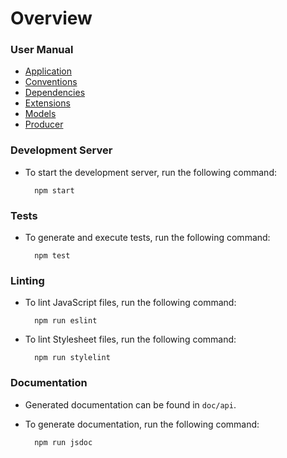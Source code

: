 # Overview

### User Manual
- [Application](doc/app.md)
- [Conventions](doc/conventions.md)
- [Dependencies](doc/dependencies.md)
- [Extensions](doc/extensions.md)
- [Models](doc/models.md)
- [Producer](doc/producer.md)

### Development Server
- To start the development server, run the following command:

		npm start

### Tests
- To generate and execute tests, run the following command:

		npm test

### Linting
- To lint JavaScript files, run the following command:

		npm run eslint
		
- To lint Stylesheet files, run the following command:

		npm run stylelint

### Documentation
- Generated documentation can be found in `doc/api`.
- To generate documentation, run the following command:

		npm run jsdoc
